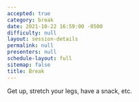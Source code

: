 ```yaml
---
accepted: true
category: break
date: 2021-10-22 16:59:00 -0500
difficulty: null
layout: session-details
permalink: null
presenters: null
schedule-layout: full
sitemap: false
title: Break
---
```


Get up, stretch your legs, have a snack, etc.
